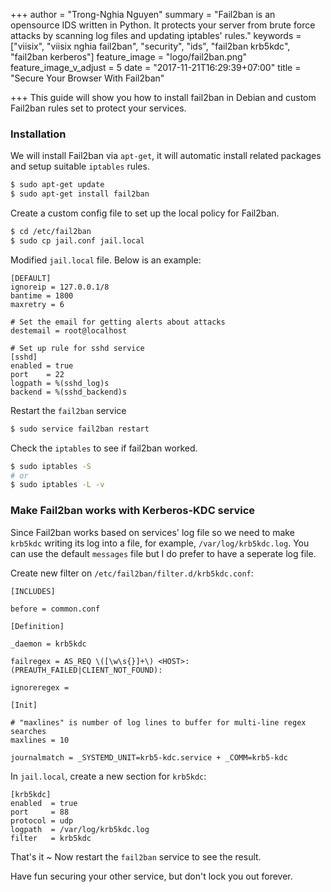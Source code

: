 +++
author = "Trong-Nghia Nguyen"
summary = "Fail2ban is an opensource IDS written in Python. It protects your server from brute force attacks by scanning log files and updating iptables' rules."
keywords = ["viisix", "viisix nghia fail2ban", "security", "ids", "fail2ban krb5kdc", "fail2ban kerberos"]
feature_image = "logo/fail2ban.png"
feature_image_v_adjust = 5
date = "2017-11-21T16:29:39+07:00"
title = "Secure Your Browser With Fail2ban" 

+++
This guide will show you how to install fail2ban in Debian and custom Fail2ban rules set to protect your services.

### Installation

We will install Fail2ban via `apt-get`, it will automatic install related packages and setup suitable `iptables` rules.

```bash
$ sudo apt-get update
$ sudo apt-get install fail2ban
```

Create a custom config file to set up the local policy for Fail2ban.

```bash
$ cd /etc/fail2ban
$ sudo cp jail.conf jail.local
```

Modified `jail.local` file. Below is an example:
```
[DEFAULT]
ignoreip = 127.0.0.1/8
bantime = 1800
maxretry = 6

# Set the email for getting alerts about attacks
destemail = root@localhost

# Set up rule for sshd service
[sshd]
enabled = true
port    = 22
logpath = %(sshd_log)s
backend = %(sshd_backend)s
```

Restart the `fail2ban` service
```bash
$ sudo service fail2ban restart
```

Check the `iptables` to see if fail2ban worked.
```bash
$ sudo iptables -S
# or
$ sudo iptables -L -v
```

### Make Fail2ban works with Kerberos-KDC service

Since Fail2ban works based on services' log file so we need to make `krb5kdc` writing its log into a file, for example, `/var/log/krb5kdc.log`. You can use the default `messages` file but I do prefer to have a seperate log file.

Create new filter on `/etc/fail2ban/filter.d/krb5kdc.conf`:

```
[INCLUDES]

before = common.conf

[Definition]

_daemon = krb5kdc

failregex = AS_REQ \([\w\s{}]+\) <HOST>: (PREAUTH_FAILED|CLIENT_NOT_FOUND):

ignoreregex =

[Init]

# "maxlines" is number of log lines to buffer for multi-line regex searches
maxlines = 10

journalmatch = _SYSTEMD_UNIT=krb5-kdc.service + _COMM=krb5-kdc
```

In `jail.local`, create a new section for `krb5kdc`:

```
[krb5kdc]
enabled  = true
port     = 88
protocol = udp
logpath  = /var/log/krb5kdc.log
filter   = krb5kdc
```

That's it ~ Now restart the `fail2ban` service to see the result.

Have fun securing your other service, but don't lock you out forever.

